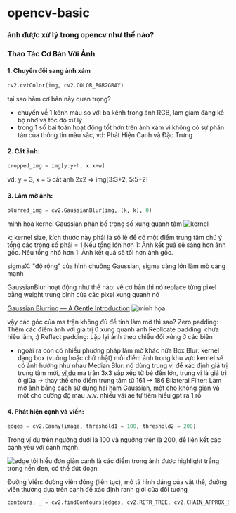# opencv-basic
### ảnh được xử lý trong opencv như thế nào?


### Thao Tác Cơ Bản Với Ảnh
#### 1. Chuyển đổi sang ảnh xám
```python
cv2.cvtColor(img, cv2.COLOR_BGR2GRAY)
```
tại sao hàm cơ bản này quan trọng?
- chuyển về 1 kênh màu so với ba kênh trong ảnh RGB, làm giảm đáng kể bộ nhớ và tốc độ xử lý
- trong 1 số bài toán hoạt động tốt hơn trên ảnh xám vì không có sự phân tán của thông tin màu sắc, vd: Phát Hiện Cạnh và Đặc Trưng

#### 2. Cắt ảnh: 
```python
cropped_img = img[y:y+h, x:x+w]
```
vd: y = 3, x = 5
cắt ảnh 2x2 => img[3:3+2, 5:5+2]

#### 3. Làm mờ ảnh: 
```python
blurred_img = cv2.GaussianBlur(img, (k, k), 0)
```
minh họa kernel Gaussian phân bố trọng số xung quanh tâm
![kernel](https://miro.medium.com/v2/resize:fit:828/format:webp/1*Nf8jVYj2zhPPOjJSQrY9Ug.png)

k: kernel size, kích thước này phải là số lẻ để có một điểm trung tâm
chú ý tổng các trọng số phải = 1
Nếu tổng lớn hơn 1: Ảnh kết quả sẽ sáng hơn ảnh gốc.
Nếu tổng nhỏ hơn 1: Ảnh kết quả sẽ tối hơn ảnh gốc.

sigmaX: "độ rộng" của hình chuông Gaussian, sigma càng lớn làm mờ càng mạnh

GaussianBlur hoạt động như thế nào: về cơ bản thi nó replace từng pixel bằng weight trung bình của các pixel xung quanh nó

[Gaussian Blurring — A Gentle Introduction](https://pub.towardsai.net/gaussian-blurring-a-gentle-introduction-e34aca1d9bbd)
![minh họa](https://miro.medium.com/v2/resize:fit:1100/format:webp/1*Ra4DG6PT0hxnvH2aW2OUKw.gif)

vậy các góc của ma trận không đủ để tính làm mờ thì sao?
Zero padding: Thêm các điểm ảnh với giá trị 0 xung quanh ảnh
Replicate padding: chưa hiểu lắm, :)
Reflect padding: Lặp lại ảnh theo chiều đối xứng ở các biên

* ngoài ra còn có nhiều phương pháp làm mờ khác nữa
  Box Blur: kernel dạng box (vuông hoặc chữ nhật) mỗi điểm ảnh trong khu vực kernel sẽ có ảnh hưởng như nhau
  Median Blur: nó dùng trung vị để xác định giá trị trung tâm mới, [ví dụ](https://docs.gimp.org/en/gimp-filter-median-blur.html) ma trận 3x3 sắp xếp từ bé đến lớn, trung vị là giá trị ở giữa -> thay thế cho điểm trung tâm từ 161 -> 186
  Bilateral Filter: Làm mờ ảnh bằng cách sử dụng hai hàm Gaussian, một cho không gian và một cho cường độ màu
  .v.v. nhiều vãi ae tự tiềm hiểu gpt ra 1 rổ
  
#### 4. Phát hiện cạnh và viền: 
```python
edges = cv2.Canny(image, threshold1 = 100, threshold2 = 200)
```
Trong ví dụ trên ngưỡng dưới là 100 và ngưỡng trên là 200, để liên kết các cạnh yếu với cạnh mạnh.

![edge](https://wisdomml.in/wp-content/uploads/2023/02/canny1.png)
tôi hiểu đơn giản
cạnh là các điểm trong ảnh được highlight trắng trong nền đen, có thể đứt đoạn

Đường Viền: đường viền đóng (liên tục), mô tả hình dáng của vật thể, đường viền thường dựa trên cạnh để xác định ranh giới của đối tượng
```python
contours, _ = cv2.findContours(edges, cv2.RETR_TREE, cv2.CHAIN_APPROX_SIMPLE)
```
